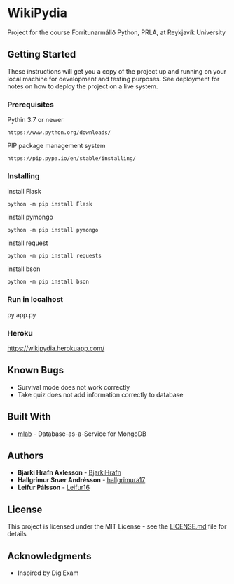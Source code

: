 # WikiPydia

Project for the course Forritunarmálið Python, PRLA, at Reykjavík University

## Getting Started

These instructions will get you a copy of the project up and running on your local machine for development and testing purposes. See deployment for notes on how to deploy the project on a live system.

### Prerequisites

Pythin 3.7 or newer
```
https://www.python.org/downloads/
```
PIP package management system
```
https://pip.pypa.io/en/stable/installing/
```

### Installing

install Flask
```
python -m pip install Flask
```
install pymongo
```
python -m pip install pymongo
```
install request
```
python -m pip install requests
```
install bson
```
python -m pip install bson
```
### Run in localhost

py app.py

### Heroku

https://wikipydia.herokuapp.com/

## Known Bugs

* Survival mode does not work correctly
* Take quiz does not add information correctly to database

## Built With

* [mlab](https://mlab.com/) - Database-as-a-Service for MongoDB

## Authors

* **Bjarki Hrafn Axlesson** - [BjarkiHrafn](https://github.com/BjarkiHrafn)
* **Hallgrímur Snær Andrésson** - [hallgrimura17](https://github.com/hallgrimura17)
* **Leifur Pálsson** - [Leifur16](https://github.com/Leifur16)

## License

This project is licensed under the MIT License - see the [LICENSE.md](LICENSE) file for details

## Acknowledgments

* Inspired by DigiExam
